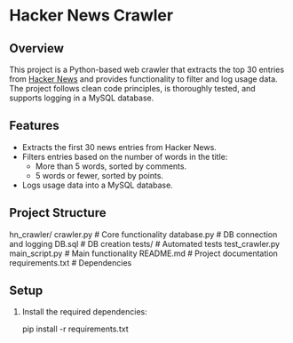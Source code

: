 
# Hacker News Crawler

## Overview
This project is a Python-based web crawler that extracts the top 30 entries from [Hacker News](https://news.ycombinator.com/) and provides functionality to filter and log usage data. The project follows clean code principles, is thoroughly tested, and supports logging in a MySQL database.

## Features
- Extracts the first 30 news entries from Hacker News.
- Filters entries based on the number of words in the title:
    - More than 5 words, sorted by comments.
    - 5 words or fewer, sorted by points.
- Logs usage data into a MySQL database.

## Project Structure
hn_crawler/
    crawler.py # Core functionality
    database.py # DB connection and logging
    DB.sql # DB creation
    tests/ # Automated tests
        test_crawler.py
    main_script.py # Main functionality
    README.md # Project documentation
    requirements.txt # Dependencies

## Setup

1. Install the required dependencies:

   pip install -r requirements.txt
